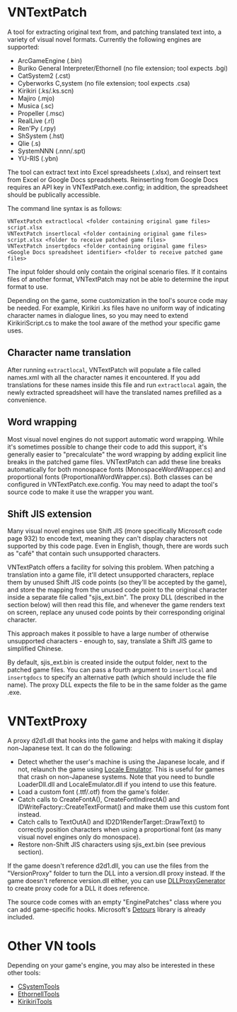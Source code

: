 # VNTextPatch
A tool for extracting original text from, and patching translated text into, a variety of visual novel formats. Currently the following engines are supported:
* ArcGameEngine (.bin)
* Buriko General Interpreter/Ethornell (no file extension; tool expects .bgi)
* CatSystem2 (.cst)
* Cyberworks C,system (no file extension; tool expects .csa)
* Kirikiri (.ks/.ks.scn)
* Majiro (.mjo)
* Musica (.sc)
* Propeller (.msc)
* RealLive (.rl)
* Ren'Py (.rpy)
* ShSystem (.hst)
* Qlie (.s)
* SystemNNN (.nnn/.spt)
* YU-RIS (.ybn)

The tool can extract text into Excel spreadsheets (.xlsx), and reinsert text from Excel or Google Docs spreadsheets. Reinserting from Google Docs requires an API key in VNTextPatch.exe.config; in addition, the spreadsheet should be publically accessible.

The command line syntax is as follows:

```
VNTextPatch extractlocal <folder containing original game files> script.xlsx
VNTextPatch insertlocal <folder containing original game files> script.xlsx <folder to receive patched game files>
VNTextPatch insertgdocs <folder containing original game files> <Google Docs spreadsheet identifier> <folder to receive patched game files>
```

The input folder should only contain the original scenario files. If it contains files of another format, VNTextPatch may not be able to determine the input format to use.

Depending on the game, some customization in the tool's source code may be needed. For example, Kirikiri .ks files have no uniform way of indicating character names in dialogue lines, so you may need to extend KirikiriScript.cs to make the tool aware of the method your specific game uses.

## Character name translation
After running `extractlocal`, VNTextPatch will populate a file called names.xml with all the character names it encountered. If you add translations for these names inside this file and run `extractlocal` again, the newly extracted spreadsheet will have the translated names prefilled as a convenience.

## Word wrapping
Most visual novel engines do not support automatic word wrapping. While it's sometimes possible to change their code to add this support, it's generally easier to "precalculate" the word wrapping by adding explicit line breaks in the patched game files. VNTextPatch can add these line breaks automatically for both monospace fonts (MonospaceWordWrapper.cs) and proportional fonts (ProportionalWordWrapper.cs). Both classes can be configured in VNTextPatch.exe.config. You may need to adapt the tool's source code to make it use the wrapper you want.

## Shift JIS extension
Many visual novel engines use Shift JIS (more specifically Microsoft code page 932) to encode text, meaning they can't display characters not supported by this code page. Even in English, though, there are words such as "café" that contain such unsupported characters.

VNTextPatch offers a facility for solving this problem. When patching a translation into a game file, it'll detect unsupported characters, replace them by unused Shift JIS code points (so they'll be accepted by the game), and store the mapping from the unused code point to the original character inside a separate file called "sjis_ext.bin". The proxy DLL (described in the section below) will then read this file, and whenever the game renders text on screen, replace any unused code points by their corresponding original character.

This approach makes it possible to have a large number of otherwise unsupported characters - enough to, say, translate a Shift JIS game to simplified Chinese.

By default, sjis_ext.bin is created inside the output folder, next to the patched game files. You can pass a fourth argument to `insertlocal` and `insertgdocs` to specify an alternative path (which should include the file name). The proxy DLL expects the file to be in the same folder as the game .exe.

# VNTextProxy
A proxy d2d1.dll that hooks into the game and helps with making it display non-Japanese text. It can do the following:
* Detect whether the user's machine is using the Japanese locale, and if not, relaunch the game using [Locale Emulator](https://github.com/xupefei/Locale-Emulator). This is useful for games that crash on non-Japanese systems. Note that you need to bundle LoaderDll.dll and LocaleEmulator.dll if you intend to use this feature.
* Load a custom font (.ttf/.otf) from the game's folder.
* Catch calls to CreateFontA(), CreateFontIndirectA() and IDWriteFactory::CreateTextFormat() and make them use this custom font instead.
* Catch calls to TextOutA() and ID2D1RenderTarget::DrawText() to correctly position characters when using a proportional font (as many visual novel engines only do monospace).
* Restore non-Shift JIS characters using sjis_ext.bin (see previous section).

If the game doesn't reference d2d1.dll, you can use the files from the "VersionProxy" folder to turn the DLL into a version.dll proxy instead. If the game doesn't reference version.dll either, you can use [DLLProxyGenerator](https://github.com/nitrog0d/DLLProxyGenerator/releases/tag/v1.0.0) to create proxy code for a DLL it does reference.

The source code comes with an empty "EnginePatches" class where you can add game-specific hooks. Microsoft's [Detours](https://github.com/microsoft/Detours) library is already included.

# Other VN tools
Depending on your game's engine, you may also be interested in these other tools:
* [CSystemTools](https://github.com/arcusmaximus/CSystemTools)
* [EthornellTools](https://github.com/arcusmaximus/EthornellTools)
* [KirikiriTools](https://github.com/arcusmaximus/KirikiriTools)
